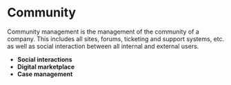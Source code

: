 # Community 

Community management is the management of the community of a company. This includes all sites, forums, ticketing and support systems, etc. as well as social interaction between all internal and external users. 

- **Social interactions** 
- **Digital marketplace** 
- **Case management**

